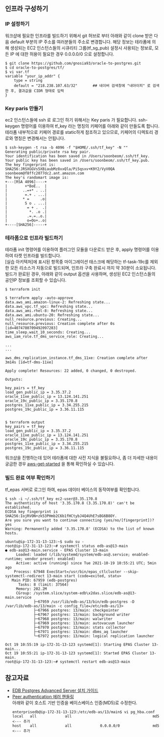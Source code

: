 ## 인프라 구성하기 ##


### IP 설정하기 ###
워크샵에 필요한 인프라를 빌드하기 위해서 git 허브로 부터 아래와 같이 clone 받은 다음 default 부분의 IP 주소를 여러분들의 주소로 변경합니다. 
해당 정보는 테라폼에 의해 생성되는 EC2 인스턴스들의 시큐리티 그룹(tf_sg_pub) 설정시 사용되는 정보로, 모든 IP 에 대한 허용이 필요한 경우 0.0.0.0/0 으로 설정합니다. 

```
$ git clone https://github.com/gnosia93/oracle-to-postgres.git
$ cd oracle-to-postgres/tf/
$ vi var.tf
variable "your_ip_addr" {
    type = string
    default = "218.238.107.63/32"       ## 네이버 검색창에 "내아이피" 로 검색한 후, 결과값을 CIDR 형태로 입력
}
```

### Key paris 만들기 ###

ec2 인스턴스들에 ssh 로 로그인 하기 위해서는 Key paris 가 필요합니다. ssh-keygen 명령어를 이용하여 tf_key 라는 명칭의 키페어를 아래와 같이 만들도록 합니다. 
테라폼 내부적으로 키페어 경로를 static하게 참조하고 있으므로, 키페어의 디렉토리 경로와 명칭은 변경해서는 안됩니다.

```
$ ssh-keygen -t rsa -b 4096 -f "$HOME/.ssh/tf_key" -N ""
Generating public/private rsa key pair.
Your identification has been saved in /Users/soonbeom/.ssh/tf_key.
Your public key has been saved in /Users/soonbeom/.ssh/tf_key.pub.
The key fingerprint is:
SHA256:JRSXGGVs5XBiaubMz8xxQla/Pi5qsxv+K9Y2/VyV0QA soonbeom@f8ffc2077dc2.ant.amazon.com
The key's randomart image is:
+---[RSA 4096]----+
|        +*BoE..  |
|       ..=+* . ..|
|        =.+ . ...|
|       * =     .o|
|        S o . ...|
|         = + .  .|
|          *. .o .|
|         .=.=..o.|
|         o=Oo+..o|
+----[SHA256]-----+
```

### 테라폼으로 인프라 빌드하기 ###

테라폼 init 명령어를 이용하여 플러그인 모듈을 다운로드 받은 후, apply 명령어를 이용하여 타켓 인프라를 빌드합니다.  
[실습 아키텍처]에 표시된 항목중 마이그레이션 태스크에 해당하는 tf-task-19c를 제외한 모든 리소스가 자동으로 빌드되며, 인프라 구축 완료시 까지 약 30분이 소요됩니다.  
빌드가 완료된 경우, 아래와 같이 output 옵션을 사용하며, 생성된 EC2 인스턴스들의 공인IP 정보를 조회할 수 있습니다.  

```
$ terraform init

$ terraform apply -auto-approve
data.aws_ami.amazon-linux-2: Refreshing state...
data.aws_vpc.tf_vpc: Refreshing state...
data.aws_ami.rhel-8: Refreshing state...
data.aws_ami.ubuntu-20: Refreshing state...
null_resource.previous: Creating...
null_resource.previous: Creation complete after 0s [id=4074780709492097283]
time_sleep.wait_10_seconds: Creating...
aws_iam_role.tf_dms_service_role: Creating...

...
...

aws_dms_replication_instance.tf_dms_11xe: Creation complete after 3m14s [id=tf-dms-11xe]

Apply complete! Resources: 22 added, 0 changed, 0 destroyed.

Outputs:

key_pairs = tf_key
load_gen_public_ip = 3.35.37.2
oracle_11xe_public_ip = 13.124.141.251
oracle_19c_public_ip = 3.35.170.8
postgres_11xe_public_ip = 3.34.255.215
postgres_19c_public_ip = 3.36.11.115


$ terraform output
key_pairs = tf_key
load_gen_public_ip = 3.35.37.2
oracle_11xe_public_ip = 13.124.141.251
oracle_19c_public_ip = 3.35.170.8
postgres_11xe_public_ip = 3.34.255.215
postgres_19c_public_ip = 3.36.11.115
```

워크샵을 진행하는데 있어 테라폼에 대한 사전 지식을 불필요하나, 좀 더 자세한 내용이 궁금한 경우 [aws-get-started](https://learn.hashicorp.com/collections/terraform/aws-get-started) 을 통해 확인하실 수 있습니다. 

### 빌드 완료 여부 확인하기 ###

tf_epas 서버로 로그인 하여, epas 데이터 베이스의 동작여부를 확인합니다. 
```
$ ssh -i ~/.ssh/tf_key ec2-user@3.35.170.8
The authenticity of host '3.35.170.8 (3.35.170.8)' can't be established.
ECDSA key fingerprint is SHA256:IojRVON+zk53PHmb2C6b1fHCtybJ4Q4UhE7sBG6B8OY.
Are you sure you want to continue connecting (yes/no/[fingerprint])? yes
Warning: Permanently added '3.35.170.8' (ECDSA) to the list of known hosts.

ubuntu@ip-172-31-13-123:~$ sudo su -
root@ip-172-31-13-123:~# systemctl status edb-as@13-main
● edb-as@13-main.service - EPAS Cluster 13-main
     Loaded: loaded (/lib/systemd/system/edb-as@.service; enabled-runtime; vendor preset: enabled)
     Active: active (running) since Tue 2021-10-19 10:55:21 UTC; 5min ago
    Process: 67948 ExecStart=/usr/bin/epas_ctlcluster --skip-systemctl-redirect 13-main start (code=exited, statu>
   Main PID: 67959 (edb-postgres)
      Tasks: 8 (limit: 37564)
     Memory: 202.2M
     CGroup: /system.slice/system-edb\x2das.slice/edb-as@13-main.service
             ├─67959 /usr/lib/edb-as/13/bin/edb-postgres -D /var/lib/edb-as/13/main -c config_file=/etc/edb-as/13>
             ├─67966 postgres: 13/main: checkpointer
             ├─67967 postgres: 13/main: background writer
             ├─67968 postgres: 13/main: walwriter
             ├─67969 postgres: 13/main: autovacuum launcher
             ├─67970 postgres: 13/main: stats collector
             ├─67971 postgres: 13/main: dbms_aq launcher
             └─67972 postgres: 13/main: logical replication launcher

Oct 19 10:55:19 ip-172-31-13-123 systemd[1]: Starting EPAS Cluster 13-main...
Oct 19 10:55:21 ip-172-31-13-123 systemd[1]: Started EPAS Cluster 13-main.
root@ip-172-31-13-123:~# systemctl restart edb-as@13-main
```


## 참고자료 ##

* [EDB Postgres Advanced Server 설치 가이드](https://www.enterprisedb.com/edb-docs/static/docs/epas/12/EDB_Postgres_Advanced_Server_Installation_Guide_Linux_v12.pdf)
* [Peer authentication 에러 핸들링](https://zipeya.tistory.com/entry/postgresql-DB%EC%83%9D%EC%84%B1-%EB%B0%8F-%EC%A0%91%EC%86%8D-%EC%8B%9C-Peer-authentication%EC%97%90%EB%9F%AC-%EB%B0%9C%EC%83%9D-%EC%8B%9C-%ED%95%B4%EC%95%BC%ED%95%A0-%EA%B2%83)   
    아래와 같이 호스트 기반 인증을 베이스베이스 인증(MD5)로 수정한다.
    ```
    enterprisedb@ip-172-31-13-123:/etc/edb-as/13/main$ vi pg_hba.conf
    local   all             all                                     md5      <--- 추가
    host    all             all             0.0.0.0/0               md5      <--- 추가
    ```



